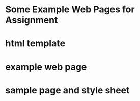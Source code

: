 # Some Example Web Pages for Assignment

# html template
# example web page
# sample page and style sheet
